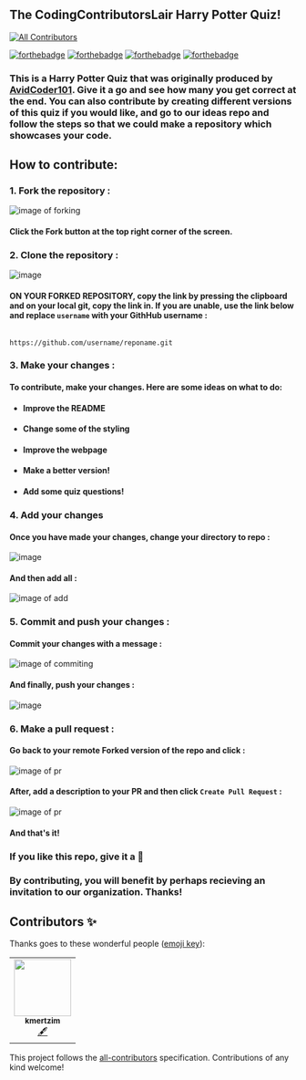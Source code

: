 ## The CodingContributorsLair Harry Potter Quiz!
<!-- ALL-CONTRIBUTORS-BADGE:START - Do not remove or modify this section -->
[![All Contributors](https://img.shields.io/badge/all_contributors-1-orange.svg?style=flat-square)](#contributors-)
<!-- ALL-CONTRIBUTORS-BADGE:END -->

[![forthebadge](https://forthebadge.com/images/badges/check-it-out.svg)](https://forthebadge.com) [![forthebadge](https://forthebadge.com/images/badges/made-with-javascript.svg)](https://forthebadge.com) [![forthebadge](https://forthebadge.com/images/badges/uses-css.svg)](https://forthebadge.com) [![forthebadge](https://forthebadge.com/images/badges/uses-html.svg)](https://forthebadge.com)

### This is a Harry Potter Quiz that was originally produced by [AvidCoder101](https://github.com/AvidCoder101). Give it a go and see how many you get correct at the end. You can also contribute by creating different versions of this quiz if you would like, and go to our ideas repo and follow the steps so that we could make a repository which showcases your code.

## How to contribute:

### 1. Fork the repository :

![image of forking](https://user-images.githubusercontent.com/70807684/126146920-35e7b080-cf1d-4e85-80da-9f0640e4224f.png)

#### Click the **Fork** button at the top right corner of the screen.

### 2. Clone the repository :

![image](https://user-images.githubusercontent.com/70807684/127052191-8224b767-64dd-45c0-a1e5-7a93d3d205a5.png)



#### **ON YOUR FORKED REPOSITORY**, copy the link by pressing the clipboard and on your local git, copy the link in. If you are unable, use the link below and replace `username` with your GithHub username :

                                                   https://github.com/username/reponame.git

### 3. Make your changes :

#### To contribute, make your changes. Here are some ideas on what to do:

- #### Improve the README
- #### Change some of the styling
- #### Improve the webpage
- #### Make a better version!
- #### Add some quiz questions!

### 4. Add your changes 

#### Once you have made your changes, change your directory to repo : 

![image](https://user-images.githubusercontent.com/70807684/127052425-d68bde57-8ed9-49a4-82d9-4fc1944652ad.png)

#### And then add all :

![image of add](https://user-images.githubusercontent.com/70807684/126148907-976f7f76-6b1d-411c-ae2d-c725f8e448ad.png)

### 5. Commit and push your changes : 

#### Commit your changes with a message :

![image of commiting](https://user-images.githubusercontent.com/70807684/126149237-1ebb9db3-f4b6-40d5-bf41-fa35fb33ba03.png)

#### And finally, push your changes :

![image](https://user-images.githubusercontent.com/70807684/126149311-2d4a589e-e454-4346-b9dd-7a6692115896.png)


### 6. Make a pull request :

#### Go back to your remote Forked version of the repo and click : 

![image of pr](https://user-images.githubusercontent.com/70807684/126149695-9e302772-f52a-46a0-a8d4-e08a3e61d006.png)

#### After, add a description to your PR and then click `Create Pull Request` :

![image of pr](https://user-images.githubusercontent.com/70807684/126149967-1c1f4c7e-432d-41d0-9ef6-0f75281743f4.png)

#### And that's it!

### If you like this repo, give it a 🌟


### By contributing, you will benefit by perhaps recieving an invitation to our organization. Thanks!

## Contributors ✨

Thanks goes to these wonderful people ([emoji key](https://allcontributors.org/docs/en/emoji-key)):

<!-- ALL-CONTRIBUTORS-LIST:START - Do not remove or modify this section -->
<!-- prettier-ignore-start -->
<!-- markdownlint-disable -->
<table>
  <tr>
    <td align="center"><a href="https://github.com/kmertzim"><img src="https://avatars.githubusercontent.com/u/32485861?v=4?s=100" width="100px;" alt=""/><br /><sub><b>kmertzim</b></sub></a><br /><a href="#content-kmertzim" title="Content">🖋</a></td>
  </tr>
</table>

<!-- markdownlint-restore -->
<!-- prettier-ignore-end -->

<!-- ALL-CONTRIBUTORS-LIST:END -->

This project follows the [all-contributors](https://github.com/all-contributors/all-contributors) specification. Contributions of any kind welcome!
